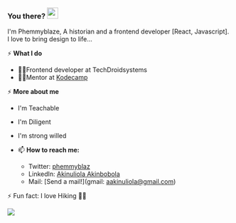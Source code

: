 ### You there? <img src="https://raw.githubusercontent.com/MartinHeinz/MartinHeinz/master/wave.gif" width="25px">
I'm Phemmyblaze, A historian and  a frontend developer [React, Javascript]. 
I love to bring design to life...

  
⚡ **What I do** 
  - 👨‍💻Frontend developer at TechDroidsystems
  - 🧍‍♂️Mentor at [Kodecamp](https://kodehauz.com)

  
<!---🌱 **What I'm learning**  
   -🏫 Javascript, NodeJS, MongoDB, ReactJS and ExpressJS. --->
   
   ⚡ **More about me** 
  - I'm Teachable
  - I'm Diligent 
  - I'm strong willed 

 
- 📫 **How to reach me:** 
	- Twitter: [phemmyblaz](https://twitter.com/phemmyblaz) 
	- LinkedIn: [Akinuliola Akinbobola](https://www.linkedin.com/in/akinulilalaakinbobolaoluwafemi/)
	- Mail: [Send a mail!](gmail: aakinuliola@gmail.com)
    


 ⚡ Fun fact: I love Hiking 🧗‍♂️
    
    
<div>
<!--   <a href="/" align="left">
    <img src="https://github-readme-stats.vercel.app/api/top-langs/?username=phemmyblaze&text_color=586069&layout=compact&hide_border=true&bg_color=fff&title_color=0366d6&count_private=true&include_all_commits=true" />
  </a>  -->
<!-- 	![trophy](https://github-profile-trophy.vercel.app/?username=phemmyblaze) -->
</div>	

<div>
  <a href="/" align="right">
    <img src="https://github-readme-stats.vercel.app/api?username=phemmyblaze&count_private=true&show_icons=true&icon_color=222&title_color=0366d6&text_color=586069&bg_color=fff&hide=issues&hide_border=true&include_all_commits=true" />
  </a>
</div>



